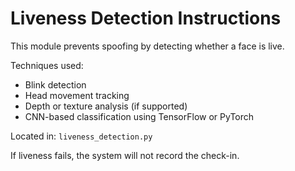 # Liveness Detection Instructions

This module prevents spoofing by detecting whether a face is live.

Techniques used:

- Blink detection
- Head movement tracking
- Depth or texture analysis (if supported)
- CNN-based classification using TensorFlow or PyTorch

Located in: `liveness_detection.py`

If liveness fails, the system will not record the check-in.

